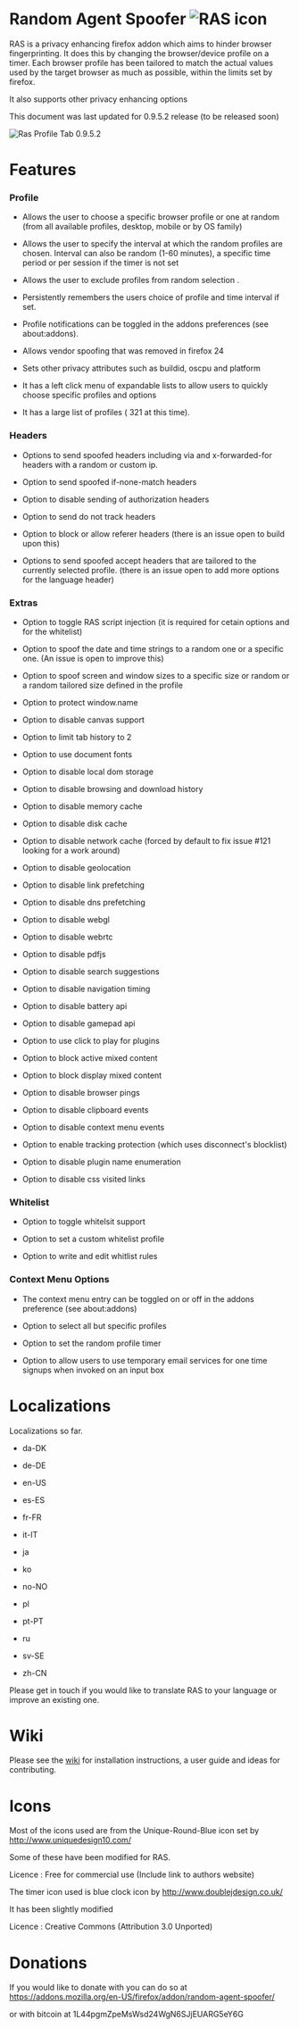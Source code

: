# Random Agent Spoofer ![RAS icon](https://github.com/dillbyrne/random-agent-spoofer/blob/master/data/images/icon.png "RAS icon")




RAS is a privacy enhancing firefox addon which aims to hinder browser
fingerprinting. It does this by changing the browser/device profile on a timer.
Each browser profile has been tailored to match the actual values used by the target 
browser as much as possible, within the limits set by firefox.

It also supports other privacy enhancing options


This document was last updated for 0.9.5.2 release (to be released soon)

![Ras Profile Tab 0.9.5.2](https://cloud.githubusercontent.com/assets/2903711/7170740/af8847fc-e3c8-11e4-9d36-b4d362dff886.png "Ras Profile Tab 0.9.5.2")



# Features 

### Profile

- Allows the user to choose a specific browser profile or one at random (from all available profiles, desktop, mobile or by OS family)  

- Allows the user to specify the interval at which the random profiles are
  chosen. Interval can also be random (1-60 minutes), a specific time period or per session if the timer is not set

- Allows the user to exclude profiles from random selection .

- Persistently remembers the users choice of profile and time interval if set.

- Profile notifications can be toggled in the addons preferences (see about:addons).

- Allows vendor spoofing that was removed in firefox 24

- Sets other privacy attributes such as buildid, oscpu and platform 
 
- It has a left click menu of expandable lists to allow users to quickly choose
  specific profiles and options

- It has a large list of profiles ( 321 at this time).

### Headers

- Options to send spoofed headers including via and x-forwarded-for headers with a random or custom ip.

- Option to send spoofed if-none-match headers 

- Option to disable sending of authorization headers 

- Option to send do not track headers

- Option to block or allow referer headers (there is an issue open to build upon this)
 
- Options to send spoofed accept headers that are tailored to the currently selected profile. (there is an issue open to add more options for the language header)


### Extras

- Option to toggle RAS script injection (it is required for cetain options and for the whitelist)

- Option to spoof the date and time strings to a random one or a specific one. (An issue is open to improve this)

- Option to spoof screen and window sizes to a specific size or random or a random tailored size defined in the profile

- Option to protect window.name

- Option to disable canvas support

- Option to limit tab history to 2 

- Option to use document fonts

- Option to disable local dom storage

- Option to disable browsing and download history

- Option to disable memory cache

- Option to disable disk cache

- Option to disable network cache (forced by default to fix issue #121 looking for a work around)

- Option to disable geolocation

- Option to disable link prefetching

- Option to disable dns prefetching

- Option to disable webgl

- Option to disable webrtc

- Option to disable pdfjs

- Option to disable search suggestions

- Option to disable navigation timing

- Option to disable battery api

- Option to disable gamepad api

- Option to use click to play for plugins

- Option to block active mixed content

- Option to block display mixed content

- Option to disable browser pings

- Option to disable clipboard events

- Option to disable context menu events

- Option to enable tracking protection (which uses disconnect's blocklist)

- Option to disable plugin name enumeration

- Option to disable css visited links

### Whitelist

- Option to toggle whitelsit support

- Option to set a custom whitelist profile

- Option to write and edit whitlist rules

### Context Menu Options

- The context menu entry can be toggled on or off in the addons preference (see about:addons)

- Option to select all but specific profiles

- Option to set the random profile timer

- Option to allow users to use temporary email services for one time signups when invoked on an input box

# Localizations

Localizations so far.

- da-DK

- de-DE

- en-US

- es-ES

- fr-FR

- it-IT

- ja

- ko

- no-NO

- pl

- pt-PT

- ru

- sv-SE

- zh-CN

Please get in touch if you would like to translate RAS to your language or improve an existing one.


# Wiki 

Please see the [wiki](https://github.com/dillbyrne/random-agent-spoofer/wiki) for installation instructions, a user guide and ideas for contributing. 



# Icons 

Most of the icons used are from the  Unique-Round-Blue icon set by http://www.uniquedesign10.com/

Some of these have been modified for RAS.

Licence : Free for commercial use (Include link to authors website)  


The timer icon used is blue clock icon by http://www.doublejdesign.co.uk/

It has been slightly modified

Licence :  Creative Commons (Attribution 3.0 Unported)



# Donations 

If you would like to donate with you can do so at
https://addons.mozilla.org/en-US/firefox/addon/random-agent-spoofer/

or with bitcoin at
1L44pgmZpeMsWsd24WgN6SJjEUARG5eY6G
